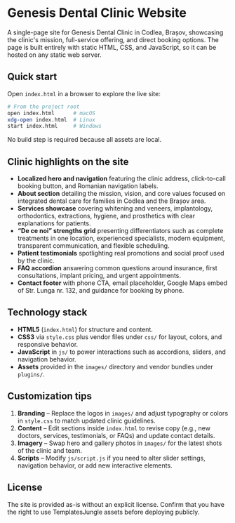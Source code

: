 # Genesis Dental Clinic Website

A single-page site for Genesis Dental Clinic in Codlea, Brașov, showcasing the clinic's mission, full-service offering, and direct booking options. The page is built entirely with static HTML, CSS, and JavaScript, so it can be hosted on any static web server.

## Quick start

Open `index.html` in a browser to explore the live site:

```bash
# From the project root
open index.html      # macOS
xdg-open index.html  # Linux
start index.html     # Windows
```

No build step is required because all assets are local.

## Clinic highlights on the site

- **Localized hero and navigation** featuring the clinic address, click-to-call booking button, and Romanian navigation labels.
- **About section** detailing the mission, vision, and core values focused on integrated dental care for families in Codlea and the Brașov area.
- **Services showcase** covering whitening and veneers, implantology, orthodontics, extractions, hygiene, and prosthetics with clear explanations for patients.
- **“De ce noi” strengths grid** presenting differentiators such as complete treatments in one location, experienced specialists, modern equipment, transparent communication, and flexible scheduling.
- **Patient testimonials** spotlighting real promotions and social proof used by the clinic.
- **FAQ accordion** answering common questions around insurance, first consultations, implant pricing, and urgent appointments.
- **Contact footer** with phone CTA, email placeholder, Google Maps embed of Str. Lunga nr. 132, and guidance for booking by phone.

## Technology stack

- **HTML5** (`index.html`) for structure and content.
- **CSS3** via `style.css` plus vendor files under `css/` for layout, colors, and responsive behavior.
- **JavaScript** in `js/` to power interactions such as accordions, sliders, and navigation behavior.
- **Assets** provided in the `images/` directory and vendor bundles under `plugins/`.

## Customization tips

1. **Branding** – Replace the logos in `images/` and adjust typography or colors in `style.css` to match updated clinic guidelines.
2. **Content** – Edit sections inside `index.html` to revise copy (e.g., new doctors, services, testimonials, or FAQs) and update contact details.
3. **Imagery** – Swap hero and gallery photos in `images/` for the latest shots of the clinic and team.
4. **Scripts** – Modify `js/script.js` if you need to alter slider settings, navigation behavior, or add new interactive elements.

## License

The site is provided as-is without an explicit license. Confirm that you have the right to use TemplatesJungle assets before deploying publicly.
